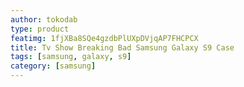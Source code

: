 ```yaml
---
author: tokodab
type: product
featimg: 1fjXBa8SQe4gzdbPlUXpDVjqAP7FHCPCX
title: Tv Show Breaking Bad Samsung Galaxy S9 Case
tags: [samsung, galaxy, s9]
category: [samsung]
---
```

